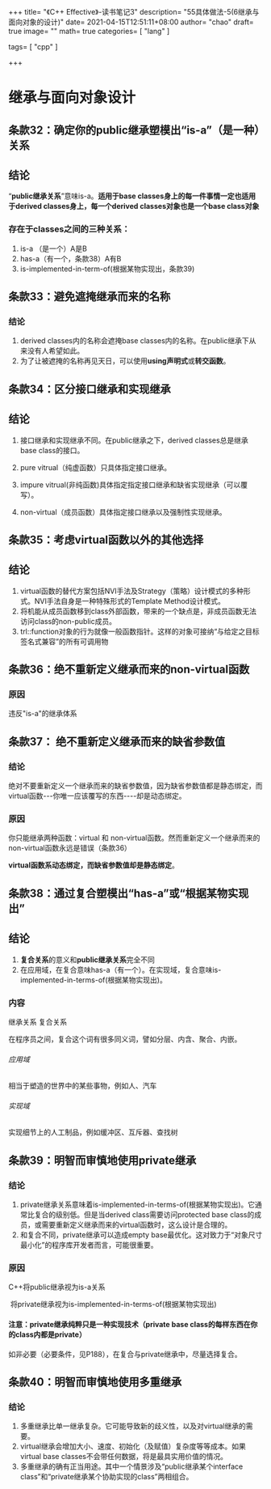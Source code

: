 +++
title= "《C++ Effective》-读书笔记3"
description= "55具体做法-5(6继承与面向对象的设计)"
date= 2021-04-15T12:51:11+08:00
author= "chao"
draft= true
image= "" 
math= true
categories= [
    "lang"
]

tags=  [
    "cpp"
]

+++

# 继承与面向对象设计

## 条款32：确定你的public继承塑模出“is-a”（是一种）关系

## 结论

“**public继承关系**”意味is-a。**适用于base classes身上的每一件事情一定也适用于derived classes身上，每一个derived classes对象也是一个base class对象**



### 存在于classes之间的三种关系：

1. is-a （是一个）A是B
2. has-a（有一个，条款38）A有B
3. is-implemented-in-term-of(根据某物实现出，条款39)



## 条款33：避免遮掩继承而来的名称

### 结论

1. derived classes内的名称会遮掩base classes内的名称。在public继承下从来没有人希望如此。
2. 为了让被遮掩的名称再见天日，可以使用**using声明式**或**转交函数**。





## 条款34：区分接口继承和实现继承

## 结论

1. 接口继承和实现继承不同。在public继承之下，derived classes总是继承base class的接口。

2. pure vitrual（纯虚函数）只具体指定接口继承。
3. impure vitrual(非纯函数)具体指定指定接口继承和缺省实现继承（可以覆写）。
4. non-virtual（成员函数）具体指定接口继承以及强制性实现继承。



## 条款35：考虑virtual函数以外的其他选择

## 结论

1. virtual函数的替代方案包括NVI手法及Strategy（策略）设计模式的多种形式。NVI手法自身是一种特殊形式的Template Method设计模式。
2. 将机能从成员函数移到class外部函数，带来的一个缺点是，非成员函数无法访问class的non-public成员。
3. trl::function对象的行为就像一般函数指针。这样的对象可接纳“与给定之目标签名式兼容”的所有可调用物



## 条款36：绝不重新定义继承而来的non-virtual函数

### 原因

违反"is-a"的继承体系



## 条款37： 绝不重新定义继承而来的缺省参数值

### 结论

绝对不要重新定义一个继承而来的缺省参数值，因为缺省参数值都是静态绑定，而virtual函数---你唯一应该覆写的东西----却是动态绑定。



### 原因

你只能继承两种函数：virtual 和 non-virtual函数。然而重新定义一个继承而来的non-virtual函数永远是错误（条款36）

**virtual函数系动态绑定，而缺省参数值却是静态绑定**。



## 条款38：通过复合塑模出“has-a”或“根据某物实现出”

## 结论

1. **复合关系**的意义和**public继承关系**完全不同
2. 在应用域，在复合意味has-a（有一个）。在实现域，复合意味is-implemented-in-terms-of(根据某物实现出)。



### 内容

继承关系 复合关系

在程序员之间，复合这个词有很多同义词，譬如分层、内含、聚合、内嵌。

###### 应用域

相当于塑造的世界中的某些事物，例如人、汽车

###### 实现域

实现细节上的人工制品，例如缓冲区、互斥器、查找树



## 条款39：明智而审慎地使用private继承

### 结论

1. private继承关系意味着is-implemented-in-terms-of(根据某物实现出)。它通常比复合的级别低。但是当derived class需要访问protected base class的成员，或需要重新定义继承而来的virtual函数时，这么设计是合理的。
2. 和复合不同，private继承可以造成empty base最优化。这对致力于“对象尺寸最小化”的程序库开发者而言，可能很重要。



### 原因

C++将public继承视为is-a关系

​	将private继承视为is-implemented-in-terms-of(根据某物实现出)





#### 注意：private继承纯粹只是一种实现技术（private base class的每样东西在你的class内都是private）

如非必要（必要条件，见P188），在复合与private继承中，尽量选择复合。





## 条款40：明智而审慎地使用多重继承

### 结论

1. 多重继承比单一继承复杂。它可能导致新的歧义性，以及对virtual继承的需要。
2. virtual继承会增加大小、速度、初始化（及赋值）复杂度等等成本。如果virtual base classes不会带任何数据，将是最具实用价值的情况。
3. 多重继承的确有正当用途。其中一个情景涉及“public继承某个interface class”和“private继承某个协助实现的class”两相组合。



